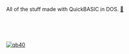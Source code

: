 All of the stuff made with QuickBASIC in DOS. [🙋]

[🙋]: https://github.com/qb40/all

<br>

<div>
  <link href="/assets/js-dos/js-dos.css" rel="stylesheet">
  <script src="/assets/js-dos/js-dos.js"></script>
  <div id="jsdos"></div>
  <script>
    var jsdos = document.getElementById("jsdos");
    emulators.pathPrefix = "/assets/js-dos/";
    Dos(jsdos).run("index.jsdos");
    var width = jsdos.offsetWidth;
    jsdos.style.height = (0.6*width)+"px";
  </script>
</div>

<br>
<br>


[![qb40](https://i.imgur.com/xAWLn0I.jpg)](https://qb40.github.io)
